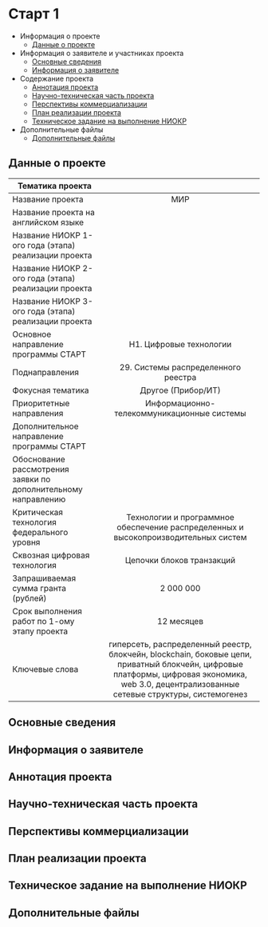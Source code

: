 # Старт 1

* Информация о проекте
    - [Данные о проекте](#1)
* Информация о заявителе и участниках проекта
    - [Основные сведения](#2)
    - [Информация о заявителе](#3)
* Содержание проекта
    - [Аннотация проекта](#4)
    - [Научно-техническая часть проекта](#5)
    - [Перспективы коммерциализации](#6)
    - [План реализации проекта](#7)
    - [Техническое задание на выполнение НИОКР](#8)
* Дополнительные файлы
    - [Дополнительные файлы](#9)

<a name="1"><h2>Данные о проекте</h2></a>

| Тематика проекта        |           | 
| ------------- |:-------------:| 
| Название проекта        | МИР           | 
| Название проекта на английском языке      |  | 
| Название НИОКР 1-ого года (этапа) реализации проекта |       | 
| Название НИОКР 2-ого года (этапа) реализации проекта |        | 
| Название НИОКР 3-ого года (этапа) реализации проекта |        | 
| Основное направление программы СТАРТ | Н1. Цифровые технологии | 
| Поднаправления | 29. Системы распределенного реестра | 
| Фокусная тематика | Другое (Прибор/ИТ) | 
| Приоритетные направления | Информационно-телекоммуникационные системы | 
| Дополнительное направление программы СТАРТ |  | 
| Обоснование рассмотрения заявки по дополнительному направлению |  | 
| Критическая технология федерального уровня | Технологии и программное обеспечение распределенных и высокопроизводительных систем | 
| Сквозная цифровая технология | Цепочки блоков транзакций | 
| Запрашиваемая сумма гранта (рублей) | 2 000 000 | 
| Срок выполнения работ по 1-ому этапу проекта | 12 месяцев | 
| Ключевые слова | гиперсеть, распределенный реестр, блокчейн, blockchain, боковые цепи, приватный блокчейн, цифровые платформы, цифровая экономика, web 3.0, децентрализованные сетевые структуры, системогенез | 

<a name="2"><h2>Основные сведения</h2></a>
<a name="3"><h2>Информация о заявителе</h2></a>
<a name="4"><h2>Аннотация проекта</h2></a>
<a name="5"><h2>Научно-техническая часть проекта</h2></a>
<a name="6"><h2>Перспективы коммерциализации</h2></a>
<a name="7"><h2>План реализации проекта</h2></a>
<a name="8"><h2>Техническое задание на выполнение НИОКР</h2></a>
<a name="9"><h2>Дополнительные файлы</h2></a>